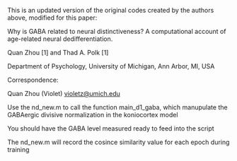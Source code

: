 This is an updated version of the original codes created by the authors above, modified for this paper:

Why is GABA related to neural distinctiveness? A computational account of age-related neural dedifferentiation.

Quan Zhou [1] and Thad A. Polk [1]

Department of Psychology, University of Michigan, Ann Arbor, MI, USA

Correspondence:

Quan Zhou (Violet) <violetz@umich.edu>

Use the nd_new.m to call the function main_d1_gaba, which manupulate the GABAergic divisive normalization in the koniocortex model

You should have the GABA level measured ready to feed into the script

The nd_new.m will record the cosince similarity value for each epoch during training 
